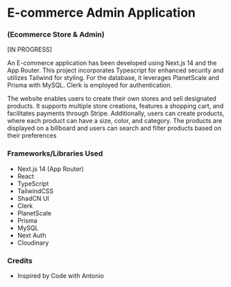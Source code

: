 # E-commerce Admin Application

### (Ecommerce Store & Admin)

[IN PROGRESS]

An E-commerce application has been developed using Next.js 14 and the App Router. This project incorporates Typescript for enhanced security and utilizes Tailwind for styling. For the database, it leverages PlanetScale and Prisma with MySQL. Clerk is employed for authentication.

The website enables users to create their own stores and sell designated products. It supports multiple store creations, features a shopping cart, and facilitates payments through Stripe. Additionally, users can create products, where each product can have a size, color, and category. The products are displayed on a billboard and users can search and filter products based on their preferences

### Frameworks/Libraries Used

- Next.js 14 (App Router)
- React
- TypeScript
- TailwindCSS
- ShadCN UI
- Clerk
- PlanetScale
- Prisma
- MySQL
- Next Auth
- Cloudinary

### Credits

- Inspired by Code with Antonio
